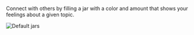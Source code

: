 
Connect with others by filling a jar with a color and amount that shows your feelings about a given topic.

![Default jars](https://github.com/user-attachments/assets/2525c1f0-f83e-4466-aca8-dd3244bacc3d)

